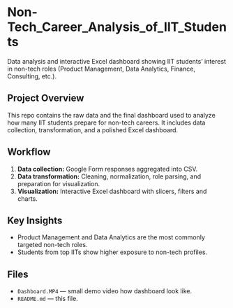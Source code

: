 # Non-Tech_Career_Analysis_of_IIT_Students
 
Data analysis and interactive Excel dashboard showing IIT students’ interest in non-tech roles (Product Management, Data Analytics, Finance, Consulting, etc.).

## Project Overview
This repo contains the raw data and the final dashboard used to analyze how many IIT students prepare for non-tech careers. It includes data collection, transformation, and a polished Excel dashboard.

## Workflow
1. **Data collection:** Google Form responses aggregated into CSV.  
2. **Data transformation:** Cleaning, normalization, role parsing, and preparation for visualization.  
3. **Visualization:** Interactive Excel dashboard with slicers, filters and charts.

## Key Insights
- Product Management and Data Analytics are the most commonly targeted non-tech roles.
- Students from top IITs show higher exposure to non-tech profiles.

## Files
- `Dashboard.MP4` — small demo video how dashboard look like.  
- `README.md` — this file.
